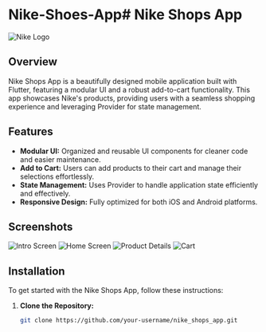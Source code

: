 # Nike-Shoes-App# Nike Shops App

![Nike Logo](https://upload.wikimedia.org/wikipedia/commons/a/a6/Nike_logo.svg)

## Overview

Nike Shops App is a beautifully designed mobile application built with Flutter, featuring a modular UI and a robust add-to-cart functionality. This app showcases Nike's products, providing users with a seamless shopping experience and leveraging Provider for state management.

## Features

- **Modular UI:** Organized and reusable UI components for cleaner code and easier maintenance.
- **Add to Cart:** Users can add products to their cart and manage their selections effortlessly.
- **State Management:** Uses Provider to handle application state efficiently and effectively.
- **Responsive Design:** Fully optimized for both iOS and Android platforms.

## Screenshots

![Intro Screen](https://via.placeholder.com/400x800?text=Home+Screen)
![Home Screen](https://via.placeholder.com/400x800?text=Home+Screen)
![Product Details](https://via.placeholder.com/400x800?text=Product+Details)
![Cart](https://via.placeholder.com/400x800?text=Cart)

## Installation

To get started with the Nike Shops App, follow these instructions:

1. **Clone the Repository:**
   ```bash
   git clone https://github.com/your-username/nike_shops_app.git

